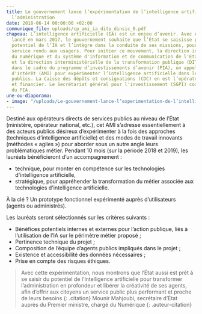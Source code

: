 ```yaml
---
title: Le gouvernement lance l’expérimentation de l’intelligence artificielle dans
  l’administration
date: 2018-06-14 00:00:00 +02:00
communique_file: uploads/cp_ami_ia_ditp_dinsic_0.pdf
chapeau: L’intelligence artificielle (IA) est un enjeu d’avenir. Avec AI for humanity,
  lancé en mars 2017, le gouvernement souhaite que l’État se saisisse pleinement du
  potentiel de l’IA et l’intègre dans la conduite de ses missions, pour un meilleur
  service rendu aux usagers. Pour initier ce mouvement, la direction interministérielle
  du numérique et du système d'information et de communication de l'Etat (DINSIC)
  et la direction interministérielle de la transformation publique (DITP) lancent,
  dans le cadre du programme d’investissements d’avenir (PIA), un appel à manifestation
  d'intérêt (AMI) pour expérimenter l’intelligence artificielle dans les services
  publics. La Caisse des dépôts et consignations (CDC) en est l’opérateur administratif
  et financier. Le Secrétariat général pour l'investissement (SGPI) coordonne l’ensemble
  du PIA.
une-ou-diaporama:
- image: "/uploads/Le-gouvernement-lance-l’experimentation-de-l’intelligence-artificielle-dans-l’administration.jpeg"
---
```


Destiné aux opérateurs directs de services publics au niveau de l’État (ministère, opérateur national, etc.), cet AMI
s’adresse essentiellement à des acteurs publics désireux d’expérimenter à la fois des approches (techniques
d’intelligence artificielle) et des modes de travail innovants (méthodes « agiles ») pour aborder sous un autre angle
leurs problématiques métier. Pendant 10 mois (sur la période 2018 et 2019), les lauréats bénéficieront
d’un accompagnement :

* technique, pour monter en compétence sur les technologies d'intelligence artificielle,
* stratégique, pour appréhender la transformation du métier associée aux technologies d'intelligence artificielle.
 

À la clé ? Un prototype fonctionnel expérimenté auprès d’utilisateurs (agents ou administrés).

Les lauréats seront sélectionnés sur les critères suivants :

* Bénéfices potentiels internes et externes pour l’action publique, liés à l’utilisation de l’IA sur le périmètre métier proposé ;
* Pertinence technique du projet ;
* Composition de l’équipe d’agents publics impliqués dans le projet ;
* Existence et accessibilité des données nécessaires ;
* Prise en compte des risques éthiques.

> Avec cette expérimentation, nous montrons que l’État aussi est prêt à se saisir du potentiel de l’Intelligence
artificielle pour transformer l’administration en profondeur et libérer la créativité de ses agents, afin d’offrir
aux citoyens un service public plus performant et proche de leurs besoins
{: .citation}
> Mounir Mahjoubi, secrétaire d’État auprès du Premier ministre, chargé du Numérique
{: .auteur-citation}


